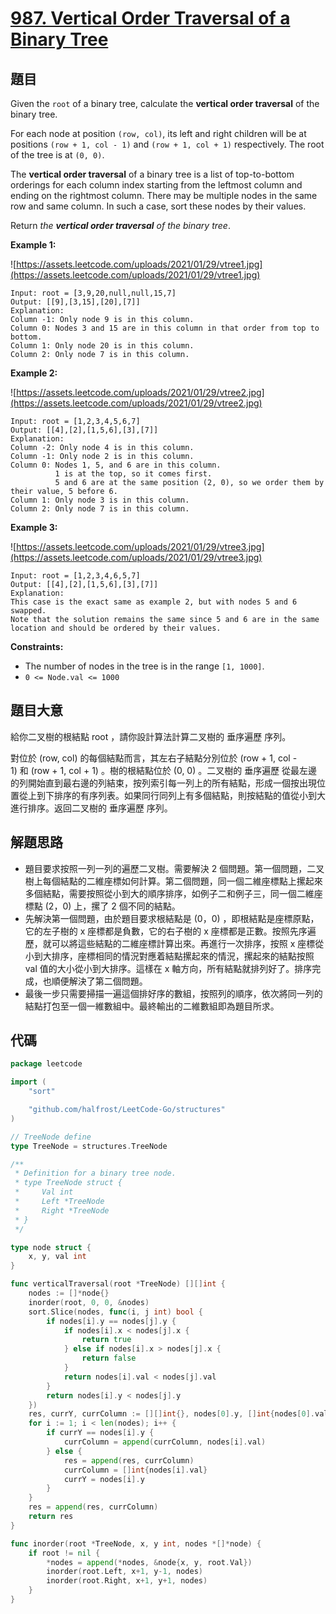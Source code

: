 # [987. Vertical Order Traversal of a Binary Tree](https://leetcode.com/problems/vertical-order-traversal-of-a-binary-tree/)


## 題目

Given the `root` of a binary tree, calculate the **vertical order traversal** of the binary tree.

For each node at position `(row, col)`, its left and right children will be at positions `(row + 1, col - 1)` and `(row + 1, col + 1)` respectively. The root of the tree is at `(0, 0)`.

The **vertical order traversal** of a binary tree is a list of top-to-bottom orderings for each column index starting from the leftmost column and ending on the rightmost column. There may be multiple nodes in the same row and same column. In such a case, sort these nodes by their values.

Return *the **vertical order traversal** of the binary tree*.

**Example 1:**

![https://assets.leetcode.com/uploads/2021/01/29/vtree1.jpg](https://assets.leetcode.com/uploads/2021/01/29/vtree1.jpg)

```
Input: root = [3,9,20,null,null,15,7]
Output: [[9],[3,15],[20],[7]]
Explanation:
Column -1: Only node 9 is in this column.
Column 0: Nodes 3 and 15 are in this column in that order from top to bottom.
Column 1: Only node 20 is in this column.
Column 2: Only node 7 is in this column.
```

**Example 2:**

![https://assets.leetcode.com/uploads/2021/01/29/vtree2.jpg](https://assets.leetcode.com/uploads/2021/01/29/vtree2.jpg)

```
Input: root = [1,2,3,4,5,6,7]
Output: [[4],[2],[1,5,6],[3],[7]]
Explanation:
Column -2: Only node 4 is in this column.
Column -1: Only node 2 is in this column.
Column 0: Nodes 1, 5, and 6 are in this column.
          1 is at the top, so it comes first.
          5 and 6 are at the same position (2, 0), so we order them by their value, 5 before 6.
Column 1: Only node 3 is in this column.
Column 2: Only node 7 is in this column.

```

**Example 3:**

![https://assets.leetcode.com/uploads/2021/01/29/vtree3.jpg](https://assets.leetcode.com/uploads/2021/01/29/vtree3.jpg)

```
Input: root = [1,2,3,4,6,5,7]
Output: [[4],[2],[1,5,6],[3],[7]]
Explanation:
This case is the exact same as example 2, but with nodes 5 and 6 swapped.
Note that the solution remains the same since 5 and 6 are in the same location and should be ordered by their values.

```

**Constraints:**

- The number of nodes in the tree is in the range `[1, 1000]`.
- `0 <= Node.val <= 1000`

## 題目大意

給你二叉樹的根結點 root ，請你設計算法計算二叉樹的 垂序遍歷 序列。

對位於 (row, col) 的每個結點而言，其左右子結點分別位於 (row + 1, col - 1) 和 (row + 1, col + 1) 。樹的根結點位於 (0, 0) 。二叉樹的 垂序遍歷 從最左邊的列開始直到最右邊的列結束，按列索引每一列上的所有結點，形成一個按出現位置從上到下排序的有序列表。如果同行同列上有多個結點，則按結點的值從小到大進行排序。返回二叉樹的 垂序遍歷 序列。

## 解題思路

- 題目要求按照一列一列的遍歷二叉樹。需要解決 2 個問題。第一個問題，二叉樹上每個結點的二維座標如何計算。第二個問題，同一個二維座標點上摞起來多個結點，需要按照從小到大的順序排序，如例子二和例子三，同一個二維座標點 (2，0) 上，摞了 2 個不同的結點。
- 先解決第一個問題，由於題目要求根結點是 (0，0) ，即根結點是座標原點，它的左子樹的 x 座標都是負數，它的右子樹的 x 座標都是正數。按照先序遍歷，就可以將這些結點的二維座標計算出來。再進行一次排序，按照 x 座標從小到大排序，座標相同的情況對應着結點摞起來的情況，摞起來的結點按照 val 值的大小從小到大排序。這樣在 x 軸方向，所有結點就排列好了。排序完成，也順便解決了第二個問題。
- 最後一步只需要掃描一遍這個排好序的數組，按照列的順序，依次將同一列的結點打包至一個一維數組中。最終輸出的二維數組即為題目所求。

## 代碼

```go
package leetcode

import (
	"sort"

	"github.com/halfrost/LeetCode-Go/structures"
)

// TreeNode define
type TreeNode = structures.TreeNode

/**
 * Definition for a binary tree node.
 * type TreeNode struct {
 *     Val int
 *     Left *TreeNode
 *     Right *TreeNode
 * }
 */

type node struct {
	x, y, val int
}

func verticalTraversal(root *TreeNode) [][]int {
	nodes := []*node{}
	inorder(root, 0, 0, &nodes)
	sort.Slice(nodes, func(i, j int) bool {
		if nodes[i].y == nodes[j].y {
			if nodes[i].x < nodes[j].x {
				return true
			} else if nodes[i].x > nodes[j].x {
				return false
			}
			return nodes[i].val < nodes[j].val
		}
		return nodes[i].y < nodes[j].y
	})
	res, currY, currColumn := [][]int{}, nodes[0].y, []int{nodes[0].val}
	for i := 1; i < len(nodes); i++ {
		if currY == nodes[i].y {
			currColumn = append(currColumn, nodes[i].val)
		} else {
			res = append(res, currColumn)
			currColumn = []int{nodes[i].val}
			currY = nodes[i].y
		}
	}
	res = append(res, currColumn)
	return res
}

func inorder(root *TreeNode, x, y int, nodes *[]*node) {
	if root != nil {
		*nodes = append(*nodes, &node{x, y, root.Val})
		inorder(root.Left, x+1, y-1, nodes)
		inorder(root.Right, x+1, y+1, nodes)
	}
}
```